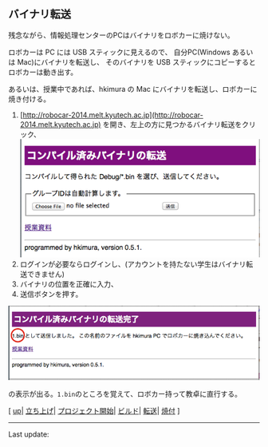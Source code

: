 ## バイナリ転送
残念ながら、情報処理センターのPCはバイナリをロボカーに焼けない。

ロボカーは PC には USB スティックに見えるので、
自分PC(Windows あるいは Mac)にバイナリを転送し、
そのバイナリを USB スティックにコピーするとロボカーは動き出す。

あるいは、授業中であれば、hkimura の Mac にバイナリを転送し、ロボカーに焼き付ける。

1. [http://robocar-2014.melt.kyutech.ac.jp](http://robocar-2014.melt.kyutech.ac.jp)
を開き、左上の方に見つかるバイナリ転送をクリック、![will transfer](images/will_transfer.png)
1. ログインが必要ならログインし、(アカウントを持たない学生はバイナリ転送できません)
1. バイナリの位置を正確に入力、
1. 送信ボタンを押す。

![transfered](images/transfered.png)

の表示が出る。`1.bin`のところを覚えて、ロボカー持って教卓に直行する。

[
[up](../indx.html)|
[立ち上げ](start.html)|
[プロジェクト開始](projects.html)|
[ビルド](build.html)|
[転送](transfer.html)|
[焼付](../burn/)
]

----
Last update: <script>document.write(document.lastModified);</script>



